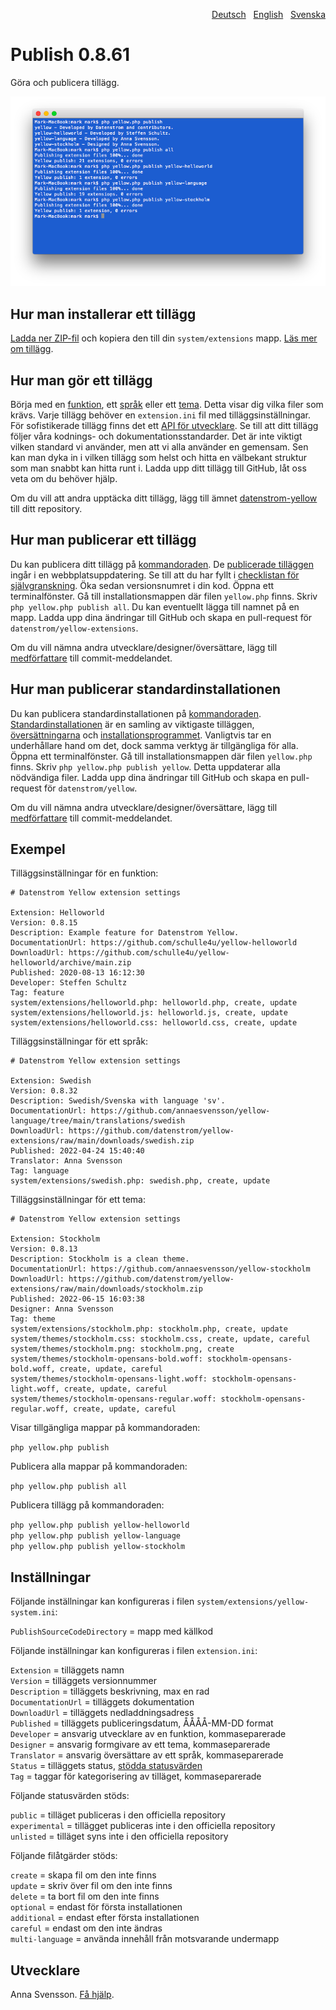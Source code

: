 <p align="right"><a href="README-de.md">Deutsch</a> &nbsp; <a href="README.md">English</a> &nbsp; <a href="README-sv.md">Svenska</a></p>

# Publish 0.8.61

Göra och publicera tillägg.

<p align="center"><img src="publish-screenshot.png?raw=true" alt="Skärmdump"></p>

## Hur man installerar ett tillägg

[Ladda ner ZIP-fil](https://github.com/annaesvensson/yellow-publish/archive/main.zip) och kopiera den till din `system/extensions` mapp. [Läs mer om tillägg](https://github.com/annaesvensson/yellow-update/tree/main/README-sv.md).

## Hur man gör ett tillägg

Börja med en [funktion](https://github.com/schulle4u/yellow-extension-helloworld), ett [språk](https://github.com/annaesvensson/yellow-language/tree/main/translations/swedish) eller ett [tema](https://github.com/annaesvensson/yellow-stockholm/tree/main/README-sv.md). Detta visar dig vilka filer som krävs. Varje tillägg behöver en `extension.ini` fil med tilläggsinställningar. För sofistikerade tillägg finns det ett [API för utvecklare](https://datenstrom.se/sv/yellow/help/api-for-developers). Se till att ditt tillägg följer våra kodnings- och dokumentationsstandarder. Det är inte viktigt vilken standard vi använder, men att vi alla använder en gemensam. Sen kan man dyka in i vilken tillägg som helst och hitta en välbekant struktur som man snabbt kan hitta runt i. Ladda upp ditt tillägg till GitHub, låt oss veta om du behöver hjälp.

Om du vill att andra upptäcka ditt tillägg, lägg till ämnet [datenstrom-yellow](https://github.com/topics/datenstrom-yellow) till ditt repository.

## Hur man publicerar ett tillägg

Du kan publicera ditt tillägg på [kommandoraden](https://github.com/annaesvensson/yellow-command/tree/main/README-sv.md). De [publicerade tilläggen](https://github.com/datenstrom/yellow-extensions/tree/main/README-sv.md) ingår i en webbplatsuppdatering. Se till att du har fyllt i [checklistan för självgranskning](self-review-checklist.md). Öka sedan versionsnumret i din kod. Öppna ett terminalfönster. Gå till installationsmappen där filen `yellow.php` finns. Skriv `php yellow.php publish all`. Du kan eventuellt lägga till namnet på en mapp. Ladda upp dina ändringar till GitHub och skapa en pull-request för `datenstrom/yellow-extensions`.

Om du vill nämna andra utvecklare/designer/översättare, lägg till [medförfattare](https://docs.github.com/en/pull-requests/committing-changes-to-your-project/creating-and-editing-commits/creating-a-commit-with-multiple-authors) till commit-meddelandet.

## Hur man publicerar standardinstallationen

Du kan publicera standardinstallationen på [kommandoraden](https://github.com/annaesvensson/yellow-command/tree/main/README-sv.md). [Standardinstallationen](https://github.com/datenstrom/yellow) är en samling av viktigaste tilläggen, [översättningarna](https://github.com/annaesvensson/yellow-language/tree/main/README-sv.md) och [installationsprogrammet](https://github.com/annaesvensson/yellow-install/tree/main/README-sv.md). Vanligtvis tar en underhållare hand om det, dock samma verktyg är tillgängliga för alla. Öppna ett terminalfönster. Gå till installationsmappen där filen `yellow.php` finns. Skriv `php yellow.php publish yellow`. Detta uppdaterar alla nödvändiga filer. Ladda upp dina ändringar till GitHub och skapa en pull-request för `datenstrom/yellow`.

Om du vill nämna andra utvecklare/designer/översättare, lägg till [medförfattare](https://docs.github.com/en/pull-requests/committing-changes-to-your-project/creating-and-editing-commits/creating-a-commit-with-multiple-authors) till commit-meddelandet.

## Exempel

Tilläggsinställningar för en funktion:

~~~
# Datenstrom Yellow extension settings

Extension: Helloworld
Version: 0.8.15
Description: Example feature for Datenstrom Yellow.
DocumentationUrl: https://github.com/schulle4u/yellow-helloworld
DownloadUrl: https://github.com/schulle4u/yellow-helloworld/archive/main.zip
Published: 2020-08-13 16:12:30
Developer: Steffen Schultz
Tag: feature
system/extensions/helloworld.php: helloworld.php, create, update
system/extensions/helloworld.js: helloworld.js, create, update
system/extensions/helloworld.css: helloworld.css, create, update
~~~

Tilläggsinställningar för ett språk:

~~~
# Datenstrom Yellow extension settings

Extension: Swedish
Version: 0.8.32
Description: Swedish/Svenska with language 'sv'.
DocumentationUrl: https://github.com/annaesvensson/yellow-language/tree/main/translations/swedish
DownloadUrl: https://github.com/datenstrom/yellow-extensions/raw/main/downloads/swedish.zip
Published: 2022-04-24 15:40:40
Translator: Anna Svensson
Tag: language
system/extensions/swedish.php: swedish.php, create, update
~~~

Tilläggsinställningar för ett tema:

~~~
# Datenstrom Yellow extension settings

Extension: Stockholm
Version: 0.8.13
Description: Stockholm is a clean theme.
DocumentationUrl: https://github.com/annaesvensson/yellow-stockholm
DownloadUrl: https://github.com/datenstrom/yellow-extensions/raw/main/downloads/stockholm.zip
Published: 2022-06-15 16:03:38
Designer: Anna Svensson
Tag: theme
system/extensions/stockholm.php: stockholm.php, create, update
system/themes/stockholm.css: stockholm.css, create, update, careful
system/themes/stockholm.png: stockholm.png, create
system/themes/stockholm-opensans-bold.woff: stockholm-opensans-bold.woff, create, update, careful
system/themes/stockholm-opensans-light.woff: stockholm-opensans-light.woff, create, update, careful
system/themes/stockholm-opensans-regular.woff: stockholm-opensans-regular.woff, create, update, careful
~~~

Visar tillgängliga mappar på kommandoraden:

`php yellow.php publish`  

Publicera alla mappar på kommandoraden:

`php yellow.php publish all`  

Publicera tillägg på kommandoraden:

`php yellow.php publish yellow-helloworld`  
`php yellow.php publish yellow-language`  
`php yellow.php publish yellow-stockholm`  

## Inställningar

Följande inställningar kan konfigureras i filen `system/extensions/yellow-system.ini`:

`PublishSourceCodeDirectory` = mapp med källkod  

Följande inställningar kan konfigureras i filen `extension.ini`:

`Extension` = tilläggets namn  
`Version` = tilläggets versionnummer  
`Description` = tilläggets beskrivning, max en rad  
`DocumentationUrl` = tilläggets dokumentation  
`DownloadUrl` = tilläggets nedladdningsadress  
`Published` = tilläggets publiceringsdatum, ÅÅÅÅ-MM-DD format  
`Developer` = ansvarig utvecklare av en funktion, kommaseparerade  
`Designer` = ansvarig formgivare av ett tema, kommaseparerade  
`Translator` = ansvarig översättare av ett språk, kommaseparerade  
`Status` = tilläggets status, [stödda statusvärden](#inställningar-status)  
`Tag` = taggar för kategorisering av tilläget, kommaseparerade  

<a id="inställningar-status"></a>Följande statusvärden stöds:

`public` = tilläget publiceras i den officiella repository  
`experimental` = tillägget publiceras inte i den officiella repository  
`unlisted` = tilläget syns inte i den officiella repository  

<a id="inställningar-actions"></a> Följande filåtgärder stöds:

`create` = skapa fil om den inte finns  
`update` = skriv över fil om den inte finns  
`delete` = ta bort fil om den inte finns  
`optional` = endast för första installationen  
`additional` = endast efter första installationen  
`careful` = endast om den inte ändras  
`multi-language` = använda innehåll från motsvarande undermapp  

## Utvecklare

Anna Svensson. [Få hjälp](https://datenstrom.se/sv/yellow/help/).
